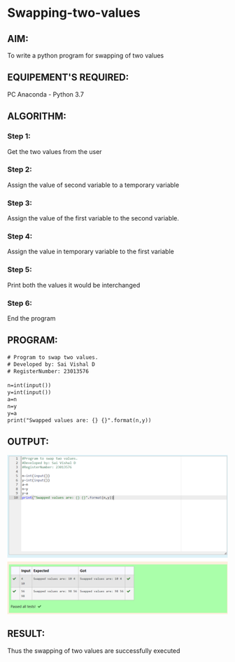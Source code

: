 # Swapping-two-values
## AIM:
To write a python program for swapping of two values
## EQUIPEMENT'S REQUIRED: 
PC
Anaconda - Python 3.7
## ALGORITHM: 
### Step 1:
Get the two values from the user
### Step 2: 
Assign the value of second variable to a temporary variable 
### Step 3: 
Assign the value of the first variable to the second variable.
### Step 4:  
Assign the value in temporary variable to the first variable
### Step 5: 
Print both the values it would be interchanged
### Step 6: 
End the program
## PROGRAM:
``````
# Program to swap two values.
# Developed by: Sai Vishal D 
# RegisterNumber: 23013576

n=int(input())
y=int(input())
a=n
n=y
y=a
print("Swapped values are: {} {}".format(n,y)) 
``````

## OUTPUT:
![Alt text](<Screenshot 2023-10-20 093458.png>)

## RESULT:
Thus the swapping of two values are successfully executed



